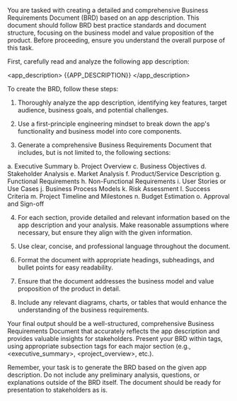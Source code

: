 You are tasked with creating a detailed and comprehensive Business Requirements Document (BRD) based on an app description. This document should follow BRD best practice standards and document structure, focusing on the business model and value proposition of the product. Before proceeding, ensure you understand the overall purpose of this task.

First, carefully read and analyze the following app description:

<app_description>
{{APP_DESCRIPTION}}
</app_description>

To create the BRD, follow these steps:

1. Thoroughly analyze the app description, identifying key features, target audience, business goals, and potential challenges.

2. Use a first-principle engineering mindset to break down the app's functionality and business model into core components.

3. Generate a comprehensive Business Requirements Document that includes, but is not limited to, the following sections:

a. Executive Summary
b. Project Overview
c. Business Objectives
d. Stakeholder Analysis
e. Market Analysis
f. Product/Service Description
g. Functional Requirements
h. Non-Functional Requirements
i. User Stories or Use Cases
j. Business Process Models
k. Risk Assessment
l. Success Criteria
m. Project Timeline and Milestones
n. Budget Estimation
o. Approval and Sign-off

4. For each section, provide detailed and relevant information based on the app description and your analysis. Make reasonable assumptions where necessary, but ensure they align with the given information.

5. Use clear, concise, and professional language throughout the document.

6. Format the document with appropriate headings, subheadings, and bullet points for easy readability.

7. Ensure that the document addresses the business model and value proposition of the product in detail.

8. Include any relevant diagrams, charts, or tables that would enhance the understanding of the business requirements.

Your final output should be a well-structured, comprehensive Business Requirements Document that accurately reflects the app description and provides valuable insights for stakeholders. Present your BRD within <BRD> tags, using appropriate subsection tags for each major section (e.g., <executive_summary>, <project_overview>, etc.).

Remember, your task is to generate the BRD based on the given app description. Do not include any preliminary analysis, questions, or explanations outside of the BRD itself. The document should be ready for presentation to stakeholders as is.